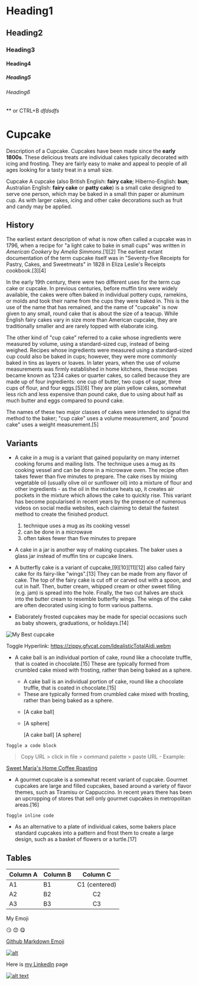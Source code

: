 # Heading1
## Heading2
### Heading3
#### Heading4
##### Heading5
###### Heading6


** or CTRL+B 
_dfdsdfs_

# Cupcake
Description of a Cupcake. Cupcakes have been made since the **early 1800s**. These delicious treats are individual cakes typically decorated with icing and frosting. They are fairly easy to make and appeal to people of all ages looking for a tasty treat in a small size.



Cupcake
A cupcake (also British English: **fairy cake**; Hiberno-English: **bun**; Australian English: **fairy cake** or **patty cake**) is a small cake designed to serve one person, which may be baked in a small thin paper or aluminum cup. As with larger cakes, icing and other cake decorations such as fruit and candy may be applied.


## History
The earliest extant description of what is now often called a cupcake was in 1796, when a recipe for "a light cake to bake in small cups" was written in _American Cookery_ by _Amelia Simmons_.[1][2] The earliest extant documentation of the term cupcake itself was in "Seventy-five Receipts for Pastry, Cakes, and Sweetmeats" in 1828 in Eliza Leslie's Receipts cookbook.[3][4]

In the early 19th century, there were two different uses for the term cup cake or cupcake. In previous centuries, before muffin tins were widely available, the cakes were often baked in individual pottery cups, ramekins, or molds and took their name from the cups they were baked in. This is the use of the name that has remained, and the name of "cupcake" is now given to any small, round cake that is about the size of a teacup. While English fairy cakes vary in size more than American cupcake, they are traditionally smaller and are rarely topped with elaborate icing.

The other kind of "cup cake" referred to a cake whose ingredients were measured by volume, using a standard-sized cup, instead of being weighed. Recipes whose ingredients were measured using a standard-sized cup could also be baked in cups; however, they were more commonly baked in tins as layers or loaves. In later years, when the use of volume measurements was firmly established in home kitchens, these recipes became known as 1234 cakes or quarter cakes, so called because they are made up of four ingredients: one cup of butter, two cups of sugar, three cups of flour, and four eggs.[5][6] They are plain yellow cakes, somewhat less rich and less expensive than pound cake, due to using about half as much butter and eggs compared to pound cake.

The names of these two major classes of cakes were intended to signal the method to the baker; "cup cake" uses a volume measurement, and "pound cake" uses a weight measurement.[5]


## Variants
- A cake in a mug is a variant that gained popularity on many internet cooking forums and mailing lists. The technique uses a mug as its cooking vessel and can be done in a microwave oven. The recipe often takes fewer than five minutes to prepare. The cake rises by mixing vegetable oil (usually olive oil or sunflower oil) into a mixture of flour and other ingredients - as the oil in the mixture heats up, it creates air pockets in the mixture which allows the cake to quickly rise. This variant has become popularised in recent years by the presence of numerous videos on social media websites, each claiming to detail the fastest method to create the finished product.

    1. technique uses a mug as its cooking vessel
    2. can be done in a microwave
    3. often takes fewer than five minutes to prepare

- A cake in a jar is another way of making cupcakes. The baker uses a glass jar instead of muffin tins or cupcake liners.
- A butterfly cake is a variant of cupcake,[9][10][11][12] also called fairy cake for its fairy-like "wings".[13] They can be made from any flavor of cake. The top of the fairy cake is cut off or carved out with a spoon, and cut in half. Then, butter cream, whipped cream or other sweet filling (e.g. jam) is spread into the hole. Finally, the two cut halves are stuck into the butter cream to resemble butterfly wings. The wings of the cake are often decorated using icing to form various patterns.
- Elaborately frosted cupcakes may be made for special occasions such as baby showers, graduations, or holidays.[14]

![My Best cupcake](https://images.parenting.mdpcdn.com/sites/parenting.com/files/styles/story_detail_enlarge/public/cookies-and-cream-cupcakes_0.jpg "My Tool Type")

Toggle Hyperlink:
https://zippy.gfycat.com/IdealisticTotalAidi.webm



- A cake ball is an individual portion of cake, round like a chocolate truffle, that is coated in chocolate.[15] These are typically formed from crumbled cake mixed with frosting, rather than being baked as a sphere.
    * A cake ball is an individual portion of cake, round like a chocolate truffle, that is coated in chocolate.[15] 
    * These are typically formed from crumbled cake mixed with frosting, rather than being baked as a sphere.
    
     - [A cake ball] 
     - [A sphere] 
     
        [A cake ball] 
    [A sphere] 

```
Toggle a code block
```
> Copy URL > click in file > command palette > paste URL - Example:

[Sweet Maria's Home Coffee Roasting](https://www.sweetmarias.com/ "My Added Screen Tip")

- A gourmet cupcake is a somewhat recent variant of cupcake. Gourmet cupcakes are large and filled cupcakes, based around a variety of flavor themes, such as Tiramisu or Cappuccino. In recent years there has been an upcropping of stores that sell only gourmet cupcakes in metropolitan areas.[16]

`Toggle inline code`
- As an alternative to a plate of individual cakes, some bakers place standard cupcakes into a pattern and frost them to create a large design, such as a basket of flowers or a turtle.[17]


## Tables

Column A | Column B | Column C
---------|----------|:---------:
 A1 | B1 | C1 (centered)
 A2 | B2 | C2
 A3 | B3 | C3

 My Emoji

 :smirk:
 :blush:
 :yum:





 [Github Markdown Emoji](https://gist.github.com/rxaviers/7360908 "Pick an Emoji")



[![alt](
https://media.licdn.com/dms/image/C4D03AQHtwMTMDD6FLQ/profile-displayphoto-shrink_100_100/0?e=1543449600&v=beta&t=4c6GyjXyiQoHrpfUYNA4AWG2ERaIwtK7JvR7KXcolt8 "My LinkedIn")][linked]


Here is [my LinkedIn][linked] page


[linked]: https://www.linkedin.com/in/bill-jenner-7ba23029/

<!-- YouTube video link -->
[![alt text](https://img.youtube.com/vi/UtNYzv8gLbs/0.jpg)](https://www.youtube.com/watch?v=UtNYzv8gLbs "My youtube video tool tip")



